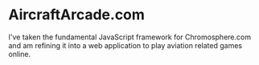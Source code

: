 # AircraftArcade.com
I've taken the fundamental JavaScript framework for Chromosphere.com and am refining it into a web application to play aviation related games online. 
